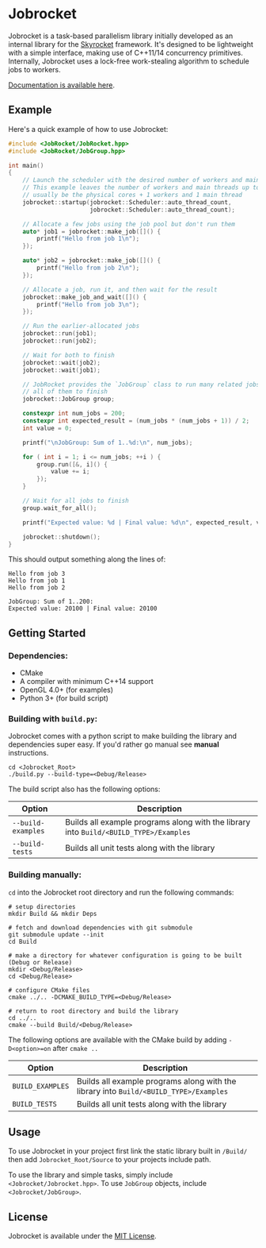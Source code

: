 # Jobrocket

Jobrocket is a task-based parallelism library initially developed as an internal library for the [Skyrocket](https://github.com/jacobmilligan/Skyrocket) framework. It's designed to be lightweight with a simple interface, making use of C++11/14 concurrency primitives. Internally, Jobrocket uses a lock-free work-stealing algorithm to schedule jobs to workers.

[Documentation is available here](https://jacobmilligan.github.io/Jobrocket/).

## Example

Here's a quick example of how to use Jobrocket:

```cpp
#include <JobRocket/JobRocket.hpp>
#include <JobRocket/JobGroup.hpp>

int main()
{
    // Launch the scheduler with the desired number of workers and main-threads.
    // This example leaves the number of workers and main threads up to the scheduler which will
    // usually be the physical cores + 1 workers and 1 main thread
    jobrocket::startup(jobrocket::Scheduler::auto_thread_count,
                       jobrocket::Scheduler::auto_thread_count);

    // Allocate a few jobs using the job pool but don't run them
    auto* job1 = jobrocket::make_job([]() {
        printf("Hello from job 1\n");
    });

    auto* job2 = jobrocket::make_job([]() {
        printf("Hello from job 2\n");
    });

    // Allocate a job, run it, and then wait for the result
    jobrocket::make_job_and_wait([]() {
        printf("Hello from job 3\n");
    });

    // Run the earlier-allocated jobs
    jobrocket::run(job1);
    jobrocket::run(job2);

    // Wait for both to finish
    jobrocket::wait(job2);
    jobrocket::wait(job1);

    // JobRocket provides the `JobGroup` class to run many related jobs in parallel and wait on
    // all of them to finish
    jobrocket::JobGroup group;

    constexpr int num_jobs = 200;
    constexpr int expected_result = (num_jobs * (num_jobs + 1)) / 2;
    int value = 0;

    printf("\nJobGroup: Sum of 1..%d:\n", num_jobs);

    for ( int i = 1; i <= num_jobs; ++i ) {
        group.run([&, i]() {
            value += i;
        });
    }

    // Wait for all jobs to finish
    group.wait_for_all();

    printf("Expected value: %d | Final value: %d\n", expected_result, value);

    jobrocket::shutdown();
}
```

This should output something along the lines of:

```shell
Hello from job 3
Hello from job 1
Hello from job 2

JobGroup: Sum of 1..200:
Expected value: 20100 | Final value: 20100
```

## Getting Started

### Dependencies:

* CMake
* A compiler with minimum C++14 support
* OpenGL 4.0+ (for examples)
* Python 3+ (for build script)

### Building with `build.py`:

Jobrocket comes with a python script to make building the library and dependencies super easy. If you'd rather go manual see **manual** instructions.

```shell
cd <Jobrocket_Root>
./build.py --build-type=<Debug/Release>
```

The build script also has the following options:

|Option|Description|
|------|-----------|
|`--build-examples`|Builds all example programs along with the library into `Build/<BUILD_TYPE>/Examples`|
|`--build-tests`|Builds all unit tests along with the library|

### Building manually:

`cd` into the Jobrocket root directory and run the following commands:

```shell
# setup directories
mkdir Build && mkdir Deps

# fetch and download dependencies with git submodule
git submodule update --init
cd Build

# make a directory for whatever configuration is going to be built (Debug or Release)
mkdir <Debug/Release>
cd <Debug/Release>

# configure CMake files
cmake ../.. -DCMAKE_BUILD_TYPE=<Debug/Release>

# return to root directory and build the library
cd ../..
cmake --build Build/<Debug/Release>
```

The following options are available with the CMake build by adding `-D<option>=on` after `cmake ..`

|Option|Description|
|------|-----------|
|`BUILD_EXAMPLES`|Builds all example programs along with the library into `Build/<BUILD_TYPE>/Examples`|
|`BUILD_TESTS`|Builds all unit tests along with the library|

## Usage

To use Jobrocket in your project first link the static library built in `/Build/` then add `Jobrocket_Root/Source` to your projects include path.

To use the library and simple tasks, simply include `<Jobrocket/Jobrocket.hpp>`. To use `JobGroup` objects, include `<Jobrocket/JobGroup>`.

## License

Jobrocket is available under the [MIT License](https://github.com/jacobmilligan/Jobrocket/blob/master/LICENSE).

